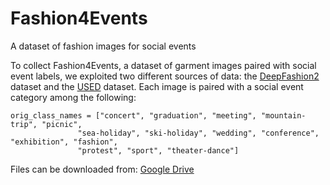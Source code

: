 # Fashion4Events
A dataset of fashion images for social events


To collect Fashion4Events, a dataset of garment images paired with social event labels, we exploited two different sources of data: the [DeepFashion2](https://github.com/switchablenorms/DeepFashion2) dataset and the [USED](http://loki.disi.unitn.it/~used/) dataset.
Each image is paired with a social event category among the following:

    orig_class_names = ["concert", "graduation", "meeting", "mountain-trip", "picnic",
                   "sea-holiday", "ski-holiday", "wedding", "conference", "exhibition", "fashion",
                   "protest", "sport", "theater-dance"]


Files can be downloaded from: [Google Drive](https://drive.google.com/drive/folders/1bgXykJSwWICoZeB8Kx79wnchDxrRbXp7?usp=sharing)
